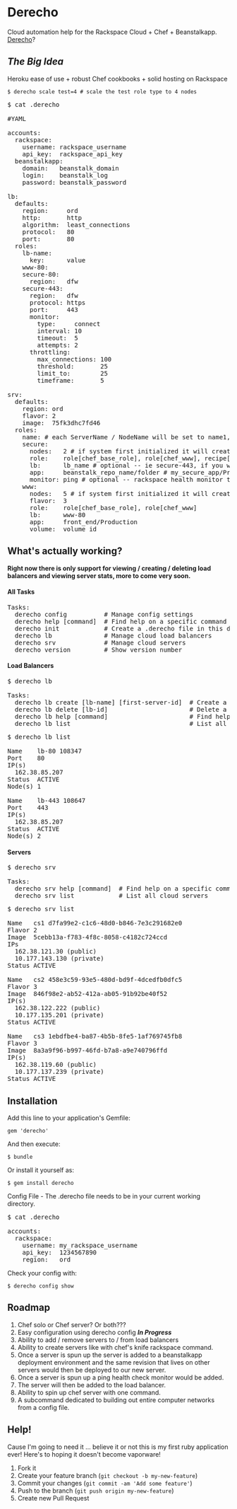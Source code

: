 # Derecho

Cloud automation help for the Rackspace Cloud + Chef + Beanstalkapp.  <a href="http://en.wikipedia.org/wiki/Derecho" target="_blank">Derecho</a>?

## <b><i>The Big Idea</i></b>
Heroku ease of use + robust Chef cookbooks + solid hosting on Rackspace
```
$ derecho scale test=4 # scale the test role type to 4 nodes
```
<pre>
$ cat .derecho

#YAML

accounts:
  rackspace:
    username: rackspace_username
    api_key:  rackspace_api_key
  beanstalkapp:
    domain:   beanstalk_domain
    login:    beanstalk_log
    password: beanstalk_password

lb:
  defaults:
    region:     ord
    http:       http
    algorithm:  least_connections
    protocol:   80
    port:       80
  roles:
    lb-name: 
      key:      value
    www-80:
    secure-80:
      region:   dfw
    secure-443:
      region:   dfw
      protocol: https
      port:     443
      monitor:
        type:     connect
        interval: 10
        timeout:  5
        attempts: 2
      throttling:
        max_connections: 100
        threshold:       25
        limit_to:        25
        timeframe:       5
    
srv:
  defaults:
    region: ord
    flavor: 2
    image:  75fk3dhc7fd46
  roles:
    name: # each ServerName / NodeName will be set to name1, name2, name3 etc
    secure:
      nodes:   2 # if system first initialized it will create 2 nodes
      role:    role[chef_base_role], role[chef_www], recipe[mod_ssl]
      lb:      lb_name # optional -- ie secure-443, if you want to attach to a load balancer
      app:     beanstalk_repo_name/folder # my_secure_app/Production
      monitor: ping # optional -- rackspace health monitor type
    www:
      nodes:   5 # if system first initialized it will create 5 nodes
      flavor:  3
      role:    role[chef_base_role], role[chef_www]
      lb:      www-80
      app:     front_end/Production
      volume:  volume_id
</pre>

## What's actually working?

<b>Right now there is only support for viewing / creating / deleting load balancers and viewing server stats, more to come very soon.</b>

#### All Tasks
<pre>
Tasks:
  derecho config          # Manage config settings
  derecho help [command]  # Find help on a specific command
  derecho init            # Create a .derecho file in this directory
  derecho lb              # Manage cloud load balancers
  derecho srv             # Manage cloud servers
  derecho version         # Show version number
</pre>

#### Load Balancers
<pre>
$ derecho lb

Tasks:
  derecho lb create [lb-name] [first-server-id]  # Create a load balancer and attach a server to it
  derecho lb delete [lb-id]                      # Delete a load balancer
  derecho lb help [command]                      # Find help on a specific command
  derecho lb list                                # List all cloud load balancers
</pre>

<pre>
$ derecho lb list

Name    lb-80 108347
Port    80
IP(s)   
  162.38.85.207
Status  ACTIVE
Node(s) 1

Name    lb-443 108647
Port    443
IP(s)   
  162.38.85.207
Status  ACTIVE
Node(s) 2
</pre>

#### Servers
<pre>
$ derecho srv

Tasks:
  derecho srv help [command]  # Find help on a specific command
  derecho srv list            # List all cloud servers
</pre>

<pre>
$ derecho srv list

Name   cs1 d7fa99e2-c1c6-48d0-b846-7e3c291682e0
Flavor 2
Image  5cebb13a-f783-4f8c-8058-c4182c724ccd
IPs    
  162.38.121.30 (public) 
  10.177.143.130 (private)
Status ACTIVE

Name   cs2 458e3c59-93e5-480d-bd9f-4dcedfb0dfc5
Flavor 3
Image  846f98e2-ab52-412a-ab05-91b92be40f52
IP(s)  
  162.38.122.222 (public) 
  10.177.135.201 (private)
Status ACTIVE

Name   cs3 1ebdfbe4-ba87-4b5b-8fe5-1af769745fb8
Flavor 3
Image  8a3a9f96-b997-46fd-b7a8-a9e740796ffd
IP(s)  
  162.38.119.60 (public) 
  10.177.137.239 (private)
Status ACTIVE
</pre>

## Installation

Add this line to your application's Gemfile:

    gem 'derecho'

And then execute:

    $ bundle

Or install it yourself as:

    $ gem install derecho

Config File - The .derecho file needs to be in your current working directory.
<pre>
$ cat .derecho    

accounts:
  rackspace:
    username: my_rackspace_username
    api_key:  1234567890
    region:   ord
</pre>

Check your config with:
```
$ derecho config show
```

## Roadmap

1. Chef solo or Chef server? Or both???
2. Easy configuration using derecho config <b><i>In Progress</i></b>
3. Ability to add / remove servers to / from load balancers
4. Ability to create servers like with chef's knife rackspace command.
5. Once a server is spun up the server is added to a beanstalkapp deployment environment and the same revision that lives on other servers would then be deployed to our new server.
6. Once a server is spun up a ping health check monitor would be added.
7. The server will then be added to the load balancer.
8. Ability to spin up chef server with one command.
9. A subcommand dedicated to building out entire computer networks from a config file.


## Help! 

Cause I'm going to need it ... believe it or not this is my first ruby application ever! Here's to hoping it doesn't become vaporware!

1. Fork it
2. Create your feature branch (`git checkout -b my-new-feature`)
3. Commit your changes (`git commit -am 'Add some feature'`)
4. Push to the branch (`git push origin my-new-feature`)
5. Create new Pull Request

